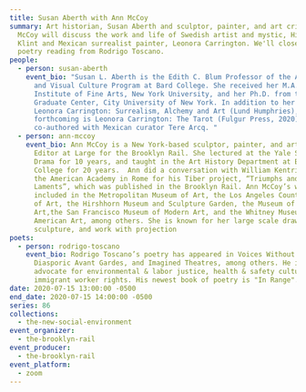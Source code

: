 ```yaml
---
title: Susan Aberth with Ann McCoy
summary: Art historian, Susan Aberth and sculptor, painter, and art critic, Ann
  McCoy will discuss the work and life of Swedish artist and mystic, Hilma af
  Klint and Mexican surrealist painter, Leonora Carrington. We'll close with a
  poetry reading from Rodrigo Toscano.
people:
  - person: susan-aberth
    event_bio: "Susan L. Aberth is the Edith C. Blum Professor of the Art History
      and Visual Culture Program at Bard College. She received her M.A. from the
      Institute of Fine Arts, New York University, and her Ph.D. from the
      Graduate Center, City University of New York. In addition to her 2004 book
      Leonora Carrington: Surrealism, Alchemy and Art (Lund Humphries),
      forthcoming is Leonora Carrington: The Tarot (Fulgur Press, 2020)
      co-authored with Mexican curator Tere Arcq. "
  - person: ann-mccoy
    event_bio: Ann McCoy is a New York-based sculptor, painter, and art critic, and
      Editor at Large for the Brooklyn Rail. She lectured at the Yale School of
      Drama for 10 years, and taught in the Art History Department at Barnard
      College for 20 years.  Ann did a conversation with William Kentridge at
      the American Academy in Rome for his Tiber project, “Triumphs and
      Laments”, which was published in the Brooklyn Rail. Ann McCoy’s work is
      included in the Metropolitan Museum of Art, the Los Angeles County Museum
      of Art, the Hirshhorn Museum and Sculpture Garden, the Museum of Modern
      Art,the San Francisco Museum of Modern Art, and the Whitney Museum of
      American Art, among others. She is known for her large scale drawings,
      sculpture, and work with projection
poets:
  - person: rodrigo-toscano
    event_bio: Rodrigo Toscano’s poetry has appeared in Voices Without Borders,
      Diasporic Avant Gardes, and Imagined Theatres, among others. He is an
      advocate for environmental & labor justice, health & safety culture, and
      immigrant worker rights. His newest book of poetry is "In Range".
date: 2020-07-15 13:00:00 -0500
end_date: 2020-07-15 14:00:00 -0500
series: 86
collections:
  - the-new-social-environment
event_organizer:
  - the-brooklyn-rail
event_producer:
  - the-brooklyn-rail
event_platform:
  - zoom
---
```

